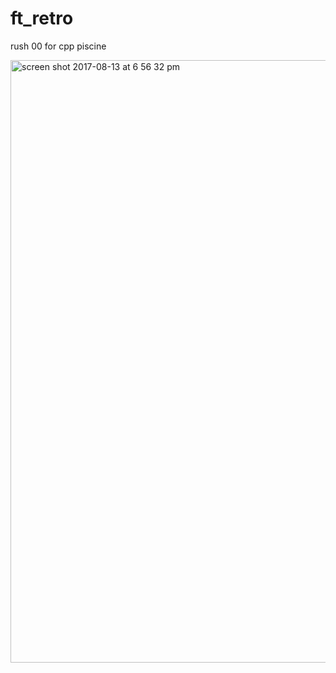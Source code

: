 # ft_retro
rush 00 for cpp piscine 

<img width="964" alt="screen shot 2017-08-13 at 6 56 32 pm" src="https://user-images.githubusercontent.com/14208431/29255871-2b357372-805a-11e7-866d-5a767f7588c1.png">
